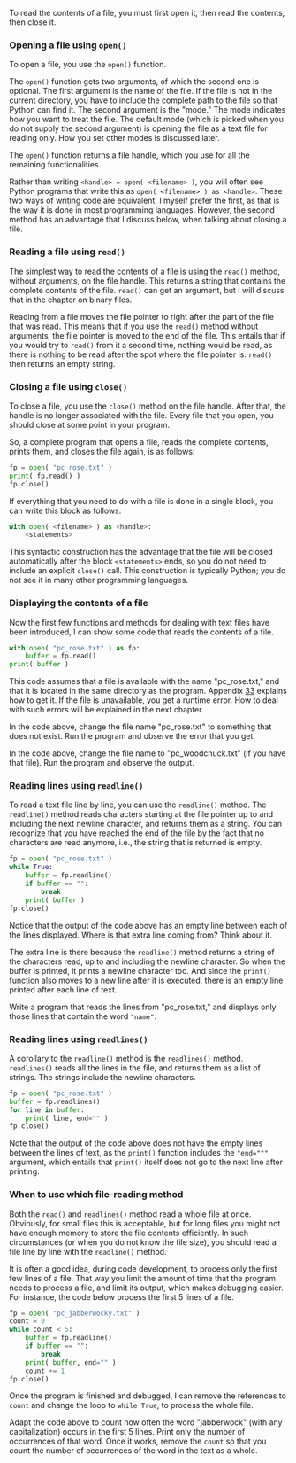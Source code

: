 To read the contents of a file, you must first open it, then read the
contents, then close it.

### Opening a file using `open()`

To open a file, you use the `open()` function.

The `open()` function gets two arguments, of which the second one is
optional. The first argument is the name of the file. If the file is not
in the current directory, you have to include the complete path to the
file so that Python can find it. The second argument is the "mode." The
mode indicates how you want to treat the file. The default mode (which
is picked when you do not supply the second argument) is opening the
file as a text file for reading only. How you set other modes is
discussed later.

The `open()` function returns a file handle, which you use for all the
remaining functionalities.

Rather than writing `<handle> = open( <filename> )`, you will often see
Python programs that write this as `open( <filename> ) as <handle>`.
These two ways of writing code are equivalent. I myself prefer the
first, as that is the way it is done in most programming languages.
However, the second method has an advantage that I discuss below, when
talking about closing a file.

### Reading a file using `read()`

The simplest way to read the contents of a file is using the `read()`
method, without arguments, on the file handle. This returns a string
that contains the complete contents of the file. `read()` can get an
argument, but I will discuss that in the chapter on binary files.

Reading from a file moves the file pointer to right after the part of
the file that was read. This means that if you use the `read()` method
without arguments, the file pointer is moved to the end of the file.
This entails that if you would try to `read()` from it a second time,
nothing would be read, as there is nothing to be read after the spot
where the file pointer is. `read()` then returns an empty string.

### Closing a file using `close()`

To close a file, you use the `close()` method on the file handle. After
that, the handle is no longer associated with the file. Every file that
you open, you should close at some point in your program.

So, a complete program that opens a file, reads the complete contents,
prints them, and closes the file again, is as follows:

```python
fp = open( "pc_rose.txt" )
print( fp.read() )
fp.close()
```

If everything that you need to do with a file is done in a single block,
you can write this block as follows:

```python
with open( <filename> ) as <handle>:
    <statements>
```

This syntactic construction has the advantage that the file will be
closed automatically after the block `<statements>` ends, so you do not
need to include an explicit `close()` call. This construction is
typically Python; you do not see it in many other programming languages.

### Displaying the contents of a file

Now the first few functions and methods for dealing with text files have
been introduced, I can show some code that reads the contents of a file.

```python
with open( "pc_rose.txt" ) as fp:
    buffer = fp.read()
print( buffer )
```

This code assumes that a file is available with the name "pc\_rose.txt,"
and that it is located in the same directory as the program. Appendix
<a href="#ch:testtextfiles" data-reference-type="ref" data-reference="ch:testtextfiles">33</a>
explains how to get it. If the file is unavailable, you get a runtime
error. How to deal with such errors will be explained in the next
chapter.

In the code above, change the file name "pc\_rose.txt" to something that
does not exist. Run the program and observe the error that you get.

In the code above, change the file name to "pc\_woodchuck.txt" (if you
have that file). Run the program and observe the output.

### Reading lines using `readline()`

To read a text file line by line, you can use the `readline()` method.
The `readline()` method reads characters starting at the file pointer up
to and including the next newline character, and returns them as a
string. You can recognize that you have reached the end of the file by
the fact that no characters are read anymore, i.e., the string that is
returned is empty.

```python
fp = open( "pc_rose.txt" )
while True:
    buffer = fp.readline()
    if buffer == "":
        break
    print( buffer )
fp.close()
```

Notice that the output of the code above has an empty line between each
of the lines displayed. Where is that extra line coming from? Think
about it.

The extra line is there because the `readline()` method returns a string
of the characters read, up to and including the newline character. So
when the buffer is printed, it prints a newline character too. And since
the `print()` function also moves to a new line after it is executed,
there is an empty line printed after each line of text.

Write a program that reads the lines from "pc\_rose.txt," and displays
only those lines that contain the word `"name"`.

### Reading lines using `readlines()`

A corollary to the `readline()` method is the `readlines()` method.
`readlines()` reads all the lines in the file, and returns them as a
list of strings. The strings include the newline characters.

```python
fp = open( "pc_rose.txt" )
buffer = fp.readlines()
for line in buffer:
    print( line, end="" )
fp.close()
```

Note that the output of the code above does not have the empty lines
between the lines of text, as the `print()` function includes the
`"end="""` argument, which entails that `print()` itself does not go to
the next line after printing.

### When to use which file-reading method

Both the `read()` and `readlines()` method read a whole file at once.
Obviously, for small files this is acceptable, but for long files you
might not have enough memory to store the file contents efficiently. In
such circumstances (or when you do not know the file size), you should
read a file line by line with the `readline()` method.

It is often a good idea, during code development, to process only the
first few lines of a file. That way you limit the amount of time that
the program needs to process a file, and limit its output, which makes
debugging easier. For instance, the code below process the first 5 lines
of a file.

```python
fp = open( "pc_jabberwocky.txt" )
count = 0
while count < 5:
    buffer = fp.readline()
    if buffer == "":
        break
    print( buffer, end="" )
    count += 1
fp.close()
```

Once the program is finished and debugged, I can remove the references
to `count` and change the loop to `while True`, to process the whole
file.

Adapt the code above to count how often the word "jabberwock" (with any
capitalization) occurs in the first 5 lines. Print only the number of
occurrences of that word. Once it works, remove the `count` so that you
count the number of occurrences of the word in the text as a whole.
